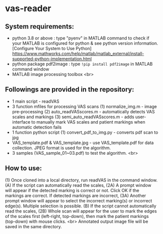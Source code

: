 # vas-reader

## System requirements:
- python 3.8 or above
  : type "pyenv" in MATLAB command to check if your MATLAB is configured for python & see python version information.
  [Configure Your System to Use Python] https://www.mathworks.com/help/matlab/matlab_external/install-supported-python-implementation.html
- python package pdf2image
  : type `!pip install pdf2image` in MATLAB command window
- MATLAB image processing toolbox
<br\>
## Followings are provided in the repository:
- 1 main script - readVAS
- 3 function mfiles for processing VAS scans
(1) normalize_img.m - image pre-processing
(2) auto_readVASscores.m - automatically detects VAS scales and markings
(3) semi_auto_readVASscores.m - adds user-interface to manually mark VAS scales and patient markings when automatic detection fails
- 1 function python script
(1) convert_pdf_to_img.py - converts pdf scan to jpg
- VAS_template.pdf & VAS_template.jpg - use VAS_template.pdf for data collection. JPEG format is used for the algorithm.
- 3 samples (VAS_sample_01~03.pdf) to test the algorithm.
<br\>
## How to use:
(1) Once cloned into a local directory, run readVAS in the command window.
(A) If the script can automatically read the scales,
(2A) A prompt window will appear if the detected marking is correct or not. Click OK if the markings are correct.
If detected markings are incorrect,
(3A) Another prompt window will appear to select the incorrect marking(s) or incorrect edge(s). Multiple selection is possible.
(B) If the script cannot automatically read the scales,
(2B) Whole scan will appear for the user to mark the edges of the scales first (left-right, top-down), then mark the patient markings (top-down) with mouse clicks. <br\>
Annotated output image file will be saved in the same directory.
